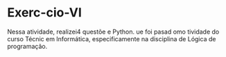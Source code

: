 # Exerc-cio-VI
Nessa atividade, realizei4 questõe e Python. ue foi pasad omo tividade do curso Técnic em Informática, especificamente na disciplina de Lógica de programação. 

